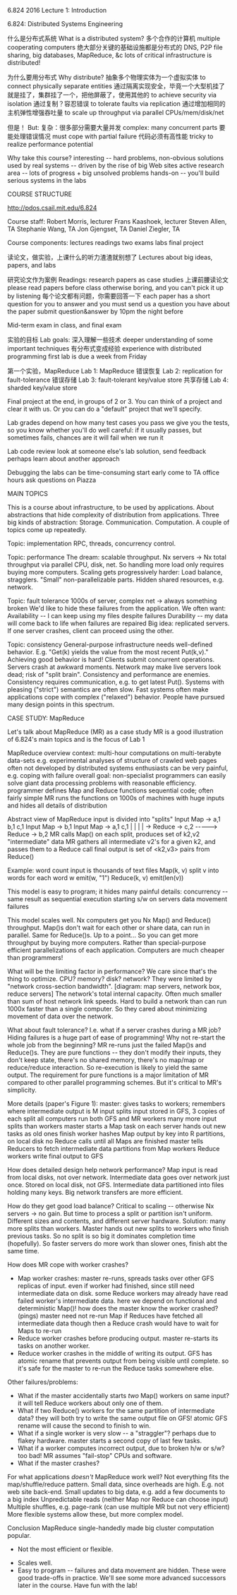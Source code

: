 6.824 2016 Lecture 1: Introduction

6.824: Distributed Systems Engineering

什么是分布式系统
What is a distributed system?
  多个合作的计算机
  multiple cooperating computers
  绝大部分关键的基础设施都是分布式的
  DNS, P2P file sharing, big databases, MapReduce, &c
  lots of critical infrastructure is distributed!

为什么要用分布式
Why distribute?
  抽象多个物理实体为一个虚拟实体
  to connect physically separate entities
  通过隔离实现安全，毕竟一个大型机挂了就是挂了，集群挂了一个，把他屏蔽了，使用其他的
  to achieve security via isolation
  通过复制？容忍错误
  to tolerate faults via replication
  通过增加相同的主机弹性增强吞吐量
  to scale up throughput via parallel CPUs/mem/disk/net

但是！
But:
  复杂：很多部分需要大量并发
  complex: many concurrent parts
  要能处理错误情况
  must cope with partial failure
  代码必须有高性能
  tricky to realize performance potential

Why take this course?
  interesting -- hard problems, non-obvious solutions
  used by real systems -- driven by the rise of big Web sites
  active research area -- lots of progress + big unsolved problems
  hands-on -- you'll build serious systems in the labs

COURSE STRUCTURE

http://pdos.csail.mit.edu/6.824

Course staff:
  Robert Morris, lecturer
  Frans Kaashoek, lecturer
  Steven Allen, TA
  Stephanie Wang, TA
  Jon Gjengset, TA
  Daniel Ziegler, TA

Course components:
  lectures
  readings
  two exams
  labs
  final project

读论文，做实验，上课什么的听力渣渣就别想了
Lectures about big ideas, papers, and labs

研究论文作为案例
Readings: research papers as case studies
  上课前腰读论文
  please read papers before class
    otherwise boring, and you can't pick it up by listening
  每个论文都有问题，你需要回答一下
  each paper has a short question for you to answer
  and you must send us a question you have about the paper
  submit question&answer by 10pm the night before

Mid-term exam in class, and final exam

实验的目标
Lab goals:
  深入理解一些技术
  deeper understanding of some important techniques
  有分布式变成经验
  experience with distributed programming
  first lab is due a week from Friday

第一个实验，MapReduce
Lab 1: MapReduce
错误恢复
Lab 2: replication for fault-tolerance
错误存储
Lab 3: fault-tolerant key/value store
共享存储
Lab 4: sharded key/value store

Final project at the end, in groups of 2 or 3.
  You can think of a project and clear it with us.
  Or you can do a "default" project that we'll specify.

Lab grades depend on how many test cases you pass
  we give you the tests, so you know whether you'll do well
  careful: if it usually passes, but sometimes fails,
    chances are it will fail when we run it

Lab code review
  look at someone else's lab solution, send feedback
  perhaps learn about another approach

Debugging the labs can be time-consuming
  start early
  come to TA office hours
  ask questions on Piazza

MAIN TOPICS

This is a course about infrastructure, to be used by applications.
  About abstractions that hide complexity of distribution from applications.
  Three big kinds of abstraction:
    Storage.
    Communication.
    Computation.
  A couple of topics come up repeatedly.

Topic: implementation
  RPC, threads, concurrency control.

Topic: performance
  The dream: scalable throughput.
    Nx servers -> Nx total throughput via parallel CPU, disk, net.
    So handling more load only requires buying more computers.
  Scaling gets progressively harder:
    Load balance, stragglers.
    "Small" non-parallelizable parts.
    Hidden shared resources, e.g. network.

Topic: fault tolerance
  1000s of server, complex net -> always something broken
  We'd like to hide these failures from the application.
  We often want:
    Availability -- I can keep using my files despite failures
    Durability -- my data will come back to life when failures are repaired
  Big idea: replicated servers.
    If one server crashes, client can proceed using the other.

Topic: consistency
  General-purpose infrastructure needs well-defined behavior.
    E.g. "Get(k) yields the value from the most recent Put(k,v)."
  Achieving good behavior is hard!
    Clients submit concurrent operations.
    Servers crash at awkward moments.
    Network may make live servers look dead; risk of "split brain".
  Consistency and performance are enemies.
    Consistency requires communication, e.g. to get latest Put().
    Systems with pleasing ("strict") semantics are often slow.
    Fast systems often make applications cope with complex ("relaxed") behavior.
  People have pursued many design points in this spectrum.

CASE STUDY: MapReduce

Let's talk about MapReduce (MR) as a case study
  MR is a good illustration of 6.824's main topics
  and is the focus of Lab 1

MapReduce overview
  context: multi-hour computations on multi-terabyte data-sets
    e.g. experimental analyses of structure of crawled web pages
    often not developed by distributed systems enthusiasts
    can be very painful, e.g. coping with failure
  overall goal: non-specialist programmers can easily solve giant
    data processing problems with reasonable efficiency.
  programmer defines Map and Reduce functions
    sequential code; often fairly simple
  MR runs the functions on 1000s of machines with huge inputs
    and hides all details of distribution
  
Abstract view of MapReduce
  input is divided into "splits"
  Input Map -> a,1 b,1 c,1
  Input Map ->     b,1
  Input Map -> a,1     c,1
                |   |   |
                    |   -> Reduce -> c,2
                    -----> Reduce -> b,2
  MR calls Map() on each split, produces set of k2,v2
    "intermediate" data
  MR gathers all intermediate v2's for a given k2,
    and passes them to a Reduce call
  final output is set of <k2,v3> pairs from Reduce()

Example: word count
  input is thousands of text files
  Map(k, v)
    split v into words
    for each word w
      emit(w, "1")
  Reduce(k, v)
    emit(len(v))

This model is easy to program; it hides many painful details:
  concurrency -- same result as sequential execution
  starting s/w on servers
  data movement
  failures

This model scales well.
  Nx computers get you Nx Map() and Reduce() throughput.
    Map()s don't wait for each other or share data, can run in parallel.
    Same for Reduce()s.
    Up to a point...
  So you can get more throughput by buying more computers.
    Rather than special-purpose efficient parallelizations of each application.
    Computers are much cheaper than programmers!

What will be the limiting factor in performance?
  We care since that's the thing to optimize.
  CPU? memory? disk? network?
  They were limited by "network cross-section bandwidth".
    [diagram: map servers, network box, reduce servers]
    The network's total internal capacity.
    Often much smaller than sum of host network link speeds.
  Hard to build a network than can run 1000x faster than a single computer.
  So they cared about minimizing movement of data over the network.

What about fault tolerance?
  I.e. what if a server crashes during a MR job?
  Hiding failures is a huge part of ease of programming!
  Why not re-start the whole job from the beginning?
  MR re-runs just the failed Map()s and Reduce()s.
    They are pure functions -- they don't modify their inputs,
      they don't keep state, there's no shared memory, there's
      no map/map or reduce/reduce interaction.
    So re-execution is likely to yield the same output.
  The requirement for pure functions is a major limitation of
    MR compared to other parallel programming schemes.
    But it's critical to MR's simplicity.

More details (paper's Figure 1):
  master: gives tasks to workers; remembers where intermediate output is
  M input splits
  input stored in GFS, 3 copies of each split
  all computers run both GFS and MR workers
  many more input splits than workers
  master starts a Map task on each server
    hands out new tasks as old ones finish
  worker hashes Map output by key into R partitions, on local disk
  no Reduce calls until all Maps are finished
  master tells Reducers to fetch intermediate data partitions from Map workers
  Reduce workers write final output to GFS

How does detailed design help network performance?
  Map input is read from local disks, not over network.
  Intermediate data goes over network just once.
    Stored on local disk, not GFS.
  Intermediate data partitioned into files holding many keys.
    Big network transfers are more efficient.

How do they get good load balance?
  Critical to scaling -- otherwise Nx servers -> no gain.
  But time to process a split or partition isn't uniform.
    Different sizes and contents, and different server hardware.
  Solution: many more splits than workers.
    Master hands out new splits to workers who finish previous tasks.
    So no split is so big it dominates completion time (hopefully).
    So faster servers do more work than slower ones, finish abt the same time.

How does MR cope with worker crashes?
  * Map worker crashes:
    master re-runs, spreads tasks over other GFS replicas of input.
      even if worker had finished, since still need intermediate data on disk.
    some Reduce workers may already have read failed worker's intermediate data.
      here we depend on functional and deterministic Map()!
    how does the master know the worker crashed? (pings)
    master need not re-run Map if Reduces have fetched all intermediate data
      though then a Reduce crash would have to wait for Maps to re-run
  * Reduce worker crashes before producing output.
    master re-starts its tasks on another worker.
  * Reduce worker crashes in the middle of writing its output.
    GFS has atomic rename that prevents output from being visible until complete.
    so it's safe for the master to re-run the Reduce tasks somewhere else.

Other failures/problems:
  * What if the master accidentally starts *two* Map() workers on same input?
    it will tell Reduce workers about only one of them.
  * What if two Reduce() workers for the same partition of intermediate data?
    they will both try to write the same output file on GFS!
    atomic GFS rename will cause the second to finish to win.
  * What if a single worker is very slow -- a "straggler"?
    perhaps due to flakey hardware.
    master starts a second copy of last few tasks.
  * What if a worker computes incorrect output, due to broken h/w or s/w?
    too bad! MR assumes "fail-stop" CPUs and software.
  * What if the master crashes?

For what applications *doesn't* MapReduce work well?
  Not everything fits the map/shuffle/reduce pattern.
  Small data, since overheads are high. E.g. not web site back-end.
  Small updates to big data, e.g. add a few documents to a big index
  Unpredictable reads (neither Map nor Reduce can choose input)
  Multiple shuffles, e.g. page-rank (can use multiple MR but not very efficient)
  More flexible systems allow these, but more complex model.

Conclusion
  MapReduce single-handedly made big cluster computation popular.
  - Not the most efficient or flexible.
  + Scales well.
  + Easy to program -- failures and data movement are hidden.
  These were good trade-offs in practice.
  We'll see some more advanced successors later in the course.
  Have fun with the lab!
